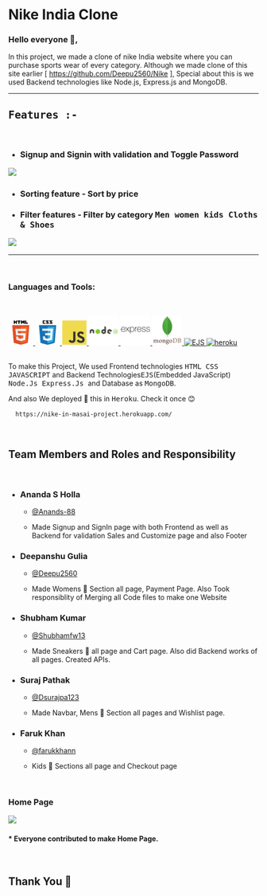 # Nike India Clone

### Hello everyone 👋, 
    
  In this project, we made a clone of nike India website where you can purchase sports wear of every category. Although we made clone of this site earlier [ https://github.com/Deepu2560/Nike ], Special about this is we used Backend technologies like Node.js, Express.js and MongoDB.
<hr/> 

## <kbd>Features :-</kbd>
<br/>

- ### Signup and Signin with validation and  Toggle Password

<img src="https://i2.paste.pics/fe1ab9ba40f7466587b5ffb9bd9ed073.png?trs=022a7adf555a453961a398f3783c035b9f815b0344ce7729df7daa70d1074dc8"/>

<br/>

- ### Sorting feature - Sort by price

- ### Filter features - Filter by category <kbd>Men women kids Cloths & Shoes</kbd>

<img src="https://i2.paste.pics/65421affc019a161ea9a82352f59fcfe.png?trs=022a7adf555a453961a398f3783c035b9f815b0344ce7729df7daa70d1074dc8"/>

<br/>
<hr/> 
<br/>

<h3 align="left">Languages and Tools:</h3>
<br/>
<p align="left"> 
 <a href="https://www.w3.org/html/" target="_blank" rel="noreferrer"> <!--HTML5 -->
<img src="https://raw.githubusercontent.com/devicons/devicon/master/icons/html5/html5-original-wordmark.svg" alt="html5" width="50" height="50"/> </a> 
 <a href="https://www.w3schools.com/css/" target="_blank" rel="noreferrer"> <!-- CSS -->
<img src="https://raw.githubusercontent.com/devicons/devicon/master/icons/css3/css3-original-wordmark.svg" alt="css3" width="50" height="50"/> </a> 
 <a href="https://developer.mozilla.org/en-US/docs/Web/JavaScript" target="_blank" rel="noreferrer"> <!-- JavaScript -->
<img src="https://raw.githubusercontent.com/devicons/devicon/master/icons/javascript/javascript-original.svg" alt="javascript" width="50" height="50"/> </a> 
 <a href="https://nodejs.org" target="_blank" rel="noreferrer"> <!-- NodeJS -->
<img src="https://raw.githubusercontent.com/devicons/devicon/master/icons/nodejs/nodejs-original-wordmark.svg" alt="nodejs" width="60" height="60"/> </a>
<a href="https://expressjs.com" target="_blank" rel="noreferrer"> <!-- EXPRESS -->
<img src="https://raw.githubusercontent.com/devicons/devicon/master/icons/express/express-original-wordmark.svg" alt="express" width="60" height="60"/> </a>
<a href="https://www.mongodb.com/" target="_blank" rel="noreferrer"> <!-- MOngoDB -->
<img src="https://raw.githubusercontent.com/devicons/devicon/master/icons/mongodb/mongodb-original-wordmark.svg" alt="mongodb" width="60" height="60"/> </a> 
<a href="https://ejs.co/#install" target="_blank" rel="noreferrer"> <!-- EJS-->
<img src="https://external-content.duckduckgo.com/ip3/ejs.co.ico" alt="EJS" width="50" height="50"/> </a>  
<a href="https://heroku.com" target="_blank" rel="noreferrer"> <!-- HEROKU -->
<img src="https://www.vectorlogo.zone/logos/heroku/heroku-icon.svg" alt="heroku" width="50" height="50"/> </a> 
 </p>
 <br/>
To make this Project, We used Frontend technologies <kbd> HTML CSS JAVASCRIPT</kbd>
and Backend Technologies<KBD>EJS</kbd>(Embedded JavaScript) <kbd>Node.Js Express.Js </kbd> and Database as <kbd>MongoDB</kbd>.

And also We deployed 🚀 this in <kbd>Heroku</kbd>. Check it once 😊

```bash
  https://nike-in-masai-project.herokuapp.com/
```
<br/>

## Team Members and Roles and Responsibility

<br>

- ### Ananda S Holla

  - [@Anands-88](https://github.com/Anands-88)

  - <p>Made Signup and SignIn page with both Frontend as well as Backend for validation Sales and Customize page and also Footer </p>

- ### Deepanshu Gulia

  - [@Deepu2560](https://github.com/Deepu2560)

  - <p>Made Womens 👩 Section all page, Payment Page. Also Took responsiblity of Merging all Code files to make one Website </p>

- ### Shubham Kumar
 
  - [@Shubhamfw13](https://github.com/Shubhamfw13)

  - <p> Made Sneakers 👟 all page and Cart page. Also did Backend works of all pages. Created APIs.   </p>
- ### Suraj Pathak
 
  - [@Dsurajpa123](https://github.com/surajpa123)

  - <p>Made Navbar, Mens 🧔  Section all pages and Wishlist page. </p>

- ### Faruk Khan

  - [@farukkhann](https://github.com/farukkhann)

  - <p> Kids 🧒 Sections all page and Checkout page</p>

<br/>

### Home Page

<img src="https://i2.paste.pics/e031ee949f4c7c803f3053006f797fc7.png?trs=022a7adf555a453961a398f3783c035b9f815b0344ce7729df7daa70d1074dc8"/>

#### * Everyone contributed to make Home Page.
<br/>

## Thank You 🙏